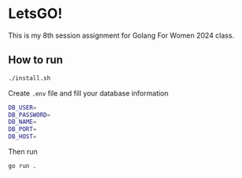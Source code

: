 # LetsGO!

This is my 8th session assignment for Golang For Women 2024 class.

## How to run

```bash
./install.sh
```

Create `.env` file and fill your database information

```bash
DB_USER=
DB_PASSWORD=
DB_NAME=
DB_PORT=
DB_HOST=
```

Then run

```bash
go run .
```
